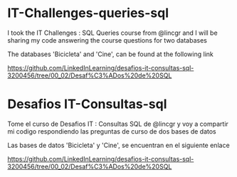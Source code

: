 # IT-Challenges-queries-sql

I took the IT Challenges : SQL Queries course from @lincgr and I will be sharing my code answering the course questions for two databases

The databases 'Bicicleta' and 'Cine', can be found at the following link

https://github.com/LinkedInLearning/desafios-it-consultas-sql-3200456/tree/00_02/Desaf%C3%ADos%20de%20SQL




# Desafios IT-Consultas-sql
Tome el curso de  Desafios IT : Consultas SQL de @lincgr y voy a compartir mi codigo respondiendo las preguntas de curso de dos bases de datos

Las bases de datos 'Bicicleta' y 'Cine', se encuentran en el siguiente enlace 

https://github.com/LinkedInLearning/desafios-it-consultas-sql-3200456/tree/00_02/Desaf%C3%ADos%20de%20SQL
